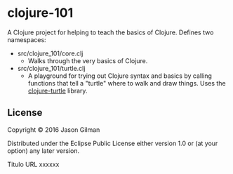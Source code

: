 # clojure-101

A Clojure project for helping to teach the basics of Clojure. Defines two namespaces:

* src/clojure_101/core.clj
  * Walks through the very basics of Clojure.
* src/clojure_101/turtle.clj
  * A playground for trying out Clojure syntax and basics by calling functions that tell a "turtle" where to walk and draw things. Uses the [clojure-turtle](https://github.com/google/clojure-turtle) library.


## License

Copyright © 2016 Jason Gilman

Distributed under the Eclipse Public License either version 1.0 or (at
your option) any later version.

Titulo	URL
xxxxxx